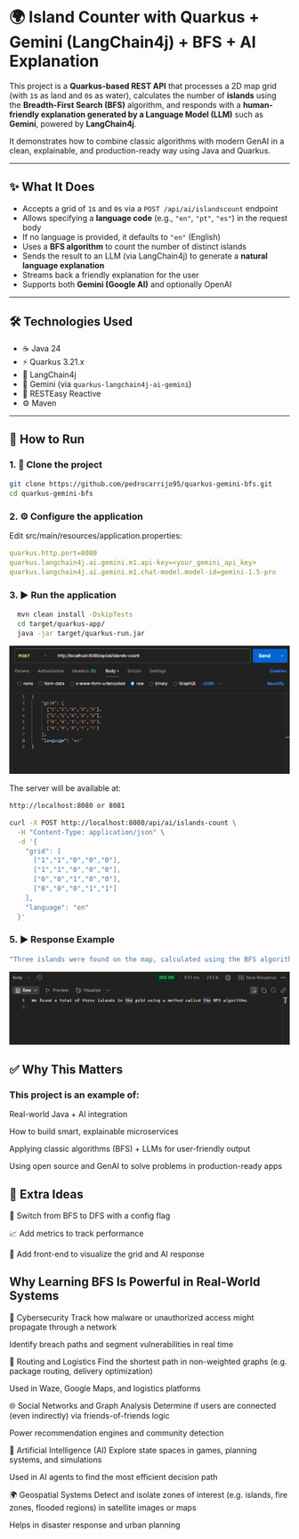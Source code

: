 # 🌍 Island Counter with Quarkus + Gemini (LangChain4j) + BFS + AI Explanation

This project is a **Quarkus-based REST API** that processes a 2D map grid (with `1`s as land and `0`s as water), calculates the number of **islands** using the **Breadth-First Search (BFS)** algorithm, and responds with a **human-friendly explanation generated by a Language Model (LLM)** such as **Gemini**, powered by **LangChain4j**.

It demonstrates how to combine classic algorithms with modern GenAI in a clean, explainable, and production-ready way using Java and Quarkus.

---

## ✨ What It Does

- Accepts a grid of `1`s and `0`s via a `POST /api/ai/islandscount` endpoint
- Allows specifying a **language code** (e.g., `"en"`, `"pt"`, `"es"`) in the request body
- If no language is provided, it defaults to `"en"` (English)
- Uses a **BFS algorithm** to count the number of distinct islands
- Sends the result to an LLM (via LangChain4j) to generate a **natural language explanation**
- Streams back a friendly explanation for the user
- Supports both **Gemini (Google AI)** and optionally OpenAI

---

## 🛠️ Technologies Used

- ☕ Java 24
- ⚡️ Quarkus 3.21.x
- 🤖 LangChain4j
- 🧠 Gemini (via `quarkus-langchain4j-ai-gemini`)
- 🧪 RESTEasy Reactive
- ⚙️ Maven

---

## 🚀 How to Run

### 1. 🧱 Clone the project

```bash
git clone https://github.com/pedrocarrijo95/quarkus-gemini-bfs.git
cd quarkus-gemini-bfs
```

### 2. ⚙️ Configure the application

Edit src/main/resources/application.properties:

```yaml
quarkus.http.port=8080
quarkus.langchain4j.ai.gemini.m1.api-key=<your_gemini_api_key>
quarkus.langchain4j.ai.gemini.m1.chat-model.model-id=gemini-1.5-pro
```

### 3. ▶️ Run the application

```bash
  mvn clean install -DskipTests
  cd target/quarkus-app/
  java -jar target/quarkus-run.jar
```

![Request](tests-results/postman_request.png)


The server will be available at:

```bash
http://localhost:8080 or 8081
```

```bash
curl -X POST http://localhost:8080/api/ai/islands-count \
  -H "Content-Type: application/json" \
  -d '{
    "grid": [
      ["1","1","0","0","0"],
      ["1","1","0","0","0"],
      ["0","0","1","0","0"],
      ["0","0","0","1","1"]
    ],
    "language": "en"
  }'
```

### 5. ▶️ Response Example
```bash
"Three islands were found on the map, calculated using the BFS algorithm. Each one represents a separate piece of land surrounded by water."
```

![Response](tests-results/postman_response.png)

## ✅ Why This Matters
### This project is an example of:

Real-world Java + AI integration

How to build smart, explainable microservices

Applying classic algorithms (BFS) + LLMs for user-friendly output

Using open source and GenAI to solve problems in production-ready apps

## 🧠 Extra Ideas
🔀 Switch from BFS to DFS with a config flag

📈 Add metrics to track performance

🧩 Add front-end to visualize the grid and AI response


## Why Learning BFS Is Powerful in Real-World Systems

🔐 Cybersecurity
Track how malware or unauthorized access might propagate through a network

Identify breach paths and segment vulnerabilities in real time

🚗 Routing and Logistics
Find the shortest path in non-weighted graphs (e.g. package routing, delivery optimization)

Used in Waze, Google Maps, and logistics platforms

🌐 Social Networks and Graph Analysis
Determine if users are connected (even indirectly) via friends-of-friends logic

Power recommendation engines and community detection

🧠 Artificial Intelligence (AI)
Explore state spaces in games, planning systems, and simulations

Used in AI agents to find the most efficient decision path

🌍 Geospatial Systems
Detect and isolate zones of interest (e.g. islands, fire zones, flooded regions) in satellite images or maps

Helps in disaster response and urban planning
